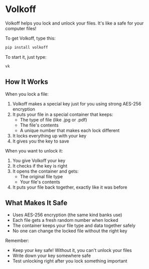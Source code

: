 # Volkoff

Volkoff helps you lock and unlock your files. It's like a safe for your computer files!

To get Volkoff, type this:
```bash
pip install volkoff
```

To start it, just type:
```bash
vk
```

## How It Works

When you lock a file:
1. Volkoff makes a special key just for you using strong AES-256 encryption
2. It puts your file in a special container that keeps:
   - The type of file (like .jpg or .pdf)
   - The file's contents
   - A unique number that makes each lock different
3. It locks everything up with your key
4. It gives you the key to save

When you want to unlock it:
1. You give Volkoff your key
2. It checks if the key is right
3. It opens the container and gets:
   - The original file type
   - Your file's contents
4. It puts your file back together, exactly like it was before

## What Makes It Safe

- Uses AES-256 encryption (the same kind banks use)
- Each file gets a fresh random number when locked
- The container keeps your file type and data together safely
- No one can change the locked file without the right key

Remember:
- Keep your key safe! Without it, you can't unlock your files
- Write down your key somewhere safe
- Test unlocking right after you lock something important
